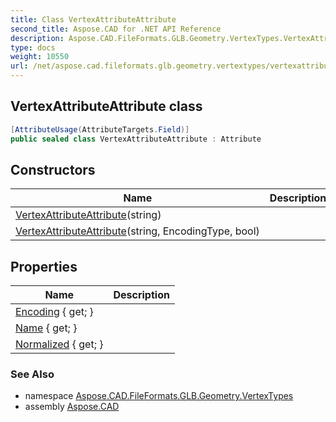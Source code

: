 ```yaml
---
title: Class VertexAttributeAttribute
second_title: Aspose.CAD for .NET API Reference
description: Aspose.CAD.FileFormats.GLB.Geometry.VertexTypes.VertexAttributeAttribute class. 
type: docs
weight: 10550
url: /net/aspose.cad.fileformats.glb.geometry.vertextypes/vertexattributeattribute/
---
```

## VertexAttributeAttribute class

```csharp
[AttributeUsage(AttributeTargets.Field)]
public sealed class VertexAttributeAttribute : Attribute
```

## Constructors

| Name | Description |
| --- | --- |
| [VertexAttributeAttribute](vertexattributeattribute/#constructor)(string) |  |
| [VertexAttributeAttribute](vertexattributeattribute/#constructor_1)(string, EncodingType, bool) |  |

## Properties

| Name | Description |
| --- | --- |
| [Encoding](../../aspose.cad.fileformats.glb.geometry.vertextypes/vertexattributeattribute/encoding/) { get; } |  |
| [Name](../../aspose.cad.fileformats.glb.geometry.vertextypes/vertexattributeattribute/name/) { get; } |  |
| [Normalized](../../aspose.cad.fileformats.glb.geometry.vertextypes/vertexattributeattribute/normalized/) { get; } |  |

### See Also

* namespace [Aspose.CAD.FileFormats.GLB.Geometry.VertexTypes](../../aspose.cad.fileformats.glb.geometry.vertextypes/)
* assembly [Aspose.CAD](../../)



